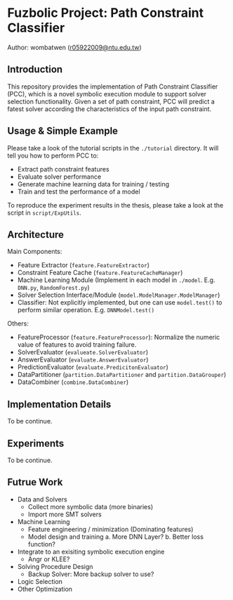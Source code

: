 # Fuzbolic Project: Path Constraint Classifier 
Author: wombatwen (r05922009@ntu.edu.tw)


## Introduction

This repository provides the implementation of Path Constraint Classifier (PCC), which is a novel symbolic execution module to support solver selection functionality.
Given a set of path constraint, PCC will predict a fatest solver according the characteristics of the input path constraint.

## Usage & Simple Example

Please take a look of the tutorial scripts in the ```./tutorial``` directory.
It will tell you how to perform PCC to:
- Extract path constraint features
- Evaluate solver performance
- Generate machine learning data for training / testing
- Train and test the performance of a model

To reproduce the experiment results in the thesis, please take a look at the script in ```script/ExpUtils```.

## Architecture

Main Components:
- Feature Extractor (```feature.FeatureExtractor```)
- Constraint Feature Cache (```feature.FeatureCacheManager```)
- Machine Learning Module (Implement in each model in ```./model```. E.g. ```DNN.py```, ```RandomForest.py```)
- Solver Selection Interface/Module (```model.ModelManager.ModelManager```)
- Classifier: Not explicitly implemented, but one can use ```model.test()``` to perform similar operation. E.g. ```DNNModel.test()```

Others:
- FeatureProcessor (```feature.FeatureProcessor```): Normalize the numeric value of features to avoid training failure.
- SolverEvaluator (```evalueate.SolverEvaluator```)
- AnswerEvaluator (```evaluate.AnswerEvaluator```)
- PredictionEvaluator (```evaluate.PredicitonEvaluator```)
- DataPartitioner (```partition.DataPartitioner``` and ```partition.DataGrouper```)
- DataCombiner (```combine.DataCombiner```)

## Implementation Details

To be continue.

## Experiments

To be continue.

## Futrue Work
- Data and Solvers
    - Collect more symbolic data (more binaries)
    - Import more SMT solvers
- Machine Learning
    - Feature engineering / minimization (Dominating features)
    - Model design and training
        a. More DNN Layer?
        b. Better loss function?
- Integrate to an exisiting symbolic execution engine
    - Angr or KLEE?
- Solving Procedure Design
    - Backup Solver: More backup solver to use?
- Logic Selection
- Other Optimization
    
